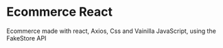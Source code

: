 # Ecommerce  React

Ecommerce made with react, Axios, Css and Vainilla JavaScript, using the FakeStore API
